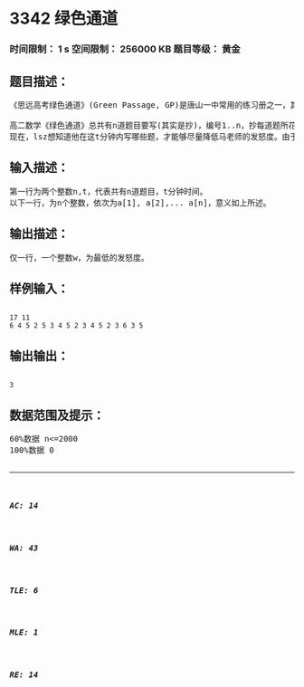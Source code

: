 # 3342 绿色通道   
### 时间限制： 1 s     空间限制： 256000 KB     题目等级： 黄金  
## 题目描述：  

<pre>
《思远高考绿色通道》(Green Passage, GP)是唐山一中常用的练习册之一，其题量之大深受lsz等许多oiers的痛恨，其中又以数学绿色通道为最。2007年某月某日，soon-if (数学课代表)，又一次宣布收这本作业，而lsz还一点也没有写……
 
高二数学《绿色通道》总共有n道题目要写(其实是抄)，编号1..n，抄每道题所花时间不一样，抄第i题要花a[i]分钟。由于lsz还要准备NOIP，显然不能成天写绿色通道。lsz决定只用不超过t分钟时间抄这个，因此必然有空着的题。每道题要么不写，要么抄完，不能写一半。一段连续的空题称为一个空题段，它的长度就是所包含的题目数。这样应付自然会引起马老师的愤怒。马老师发怒的程度(简称发怒度)等于最长的空题段长度。
现在，lsz想知道他在这t分钟内写哪些题，才能够尽量降低马老师的发怒度。由于lsz很聪明，你只要告诉他发怒度的数值就可以了，不需输出方案。(快乐融化：那么lsz怎么不自己写程序？lsz：我还在抄别的科目的作业……)
</pre>
  
  
## 输入描述：  

<pre>
第一行为两个整数n,t，代表共有n道题目，t分钟时间。
以下一行，为n个整数，依次为a[1], a[2],... a[n]，意义如上所述。
</pre>
  
  
## 输出描述：  

<pre>
仅一行，一个整数w，为最低的发怒度。
</pre>
  
  
## 样例输入：  

<pre><code>
17 11
6 4 5 2 5 3 4 5 2 3 4 5 2 3 6 3 5
</code></pre>
  
  
## 输出输出：  

<pre><code>
3
</code></pre>
  
  
## 数据范围及提示：  

<pre>
60%数据 n<=2000
100%数据 0<n<=50000，0<a[i]<=3000，0<t<=100000000
</pre>
  
  
***  

##### AC: 14  
##### WA: 43  
##### TLE: 6  
##### MLE: 1  
##### RE: 14  
